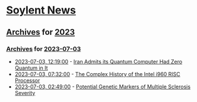 # [Soylent News](../../../README.md)

## [Archives](../../index.md) for [2023](../index.md)

### [Archives](../../index.md) for [2023-07-03](index.md)

* [2023-07-03, 12:19:00](https://soylentnews.org/article.pl?sid=23/07/02/1457220&from=rss) - [Iran Admits its Quantum Computer Had Zero Quantum in It](https://soylentnews.org/article.pl?sid=23/07/02/1457220&from=rss)
* [2023-07-03, 07:32:00](https://soylentnews.org/article.pl?sid=23/07/02/1454213&from=rss) - [The Complex History of the Intel i960 RISC Processor](https://soylentnews.org/article.pl?sid=23/07/02/1454213&from=rss)
* [2023-07-03, 02:49:00](https://soylentnews.org/article.pl?sid=23/07/02/1451236&from=rss) - [Potential Genetic Markers of Multiple Sclerosis Severity](https://soylentnews.org/article.pl?sid=23/07/02/1451236&from=rss)
